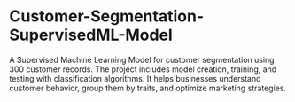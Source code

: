 # Customer-Segmentation-SupervisedML-Model
A Supervised Machine Learning Model for customer segmentation using 300 customer records. The project includes model creation, training, and testing with classification algorithms. It helps businesses understand customer behavior, group them by traits, and optimize marketing strategies.
